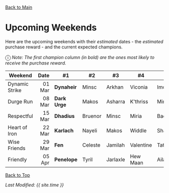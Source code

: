 [Back to Main](index.md)

# Upcoming Weekends

Here are the upcoming weekends with their *estimated* dates - the *estimated* purchase reward - and the current expected champions.

<span style="font-size:1.2em;">ⓘ</span> *Note: The first champion column (in bold) are the ones most likely to receive the purchase reward.*

| Weekend | Date | #1 | #2 | #3 | #4 | #5 | Reward |
|---|--:|---|---|---|---|---|---|
| Dynamic Strike | 01 Mar | **Dynaheir** | Minsc | Arkhan | Viconia | Imoen | Golden Epic |
| Durge Run | 08 Mar | **Dark Urge** | Makos | Asharra | K'thriss | Miria | Golden Epic |
| Respectful | 15 Mar | **Dhadius** | Bruenor | Minsc | Miria | Baeloth | Golden Epic |
| Heart of Iron | 22 Mar | **Karlach** | Nayeli | Makos | Widdle | Shadowheart | Golden Epic |
| Wise Friends | 29 Mar | **Fen** | Celeste | Jamilah | Valentine | Tatyana | Golden Epic |
| Friendly | 05 Apr | **Penelope** | Tyril | Jarlaxle | Hew Maan | Aila | Golden Epic |

[Back to Top](#top)

*Last Modified: {{ site.time }}*
